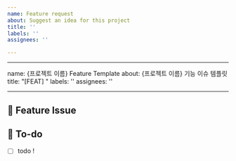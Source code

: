 ```yaml
---
name: Feature request
about: Suggest an idea for this project
title: ''
labels: ''
assignees: ''

---
```


---
name: {프로젝트 이름} Feature Template
about: {프로젝트 이름} 기능 이슈 템플릿
title: "[FEAT] "
labels: ''
assignees: ''

---

## 📌  Feature Issue
<!-- 구현할 기능에 대한 내용을 설명해주세요. -->

## 📝  To-do
<!-- 해야 할 일들을 적어주세요. -->
- [ ] todo !
